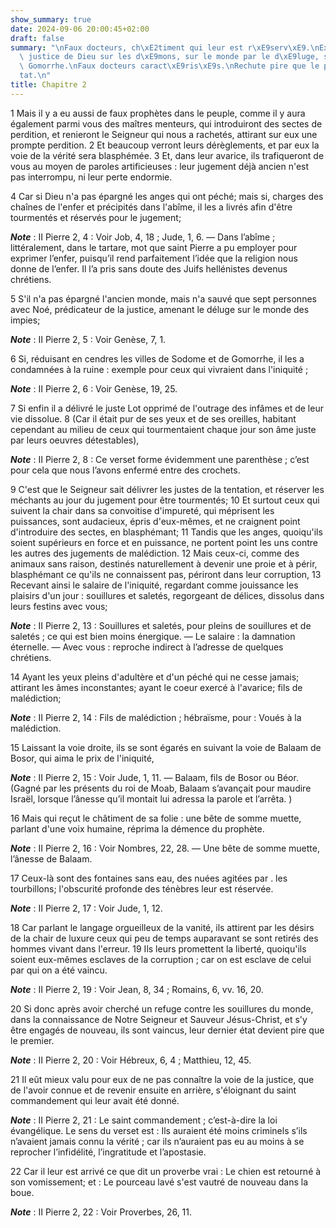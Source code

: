 ```yaml
---
show_summary: true
date: 2024-09-06 20:00:45+02:00
draft: false
summary: "\nFaux docteurs, ch\xE2timent qui leur est r\xE9serv\xE9.\nExemples de la\
  \ justice de Dieu sur les d\xE9mons, sur le monde par le d\xE9luge, sur Sodome et\
  \ Gomorrhe.\nFaux docteurs caract\xE9ris\xE9s.\nRechute pire que le premier \xE9\
  tat.\n"
title: Chapitre 2
---
```





1 Mais il y a eu aussi de faux prophètes dans le peuple, comme il y aura également parmi vous des maîtres menteurs, qui introduiront des sectes de perdition, et renieront le Seigneur qui nous a rachetés, attirant sur eux une prompte perdition. 2 Et beaucoup verront leurs dérèglements, et par eux la voie de la vérité sera blasphémée. 3 Et, dans leur avarice, ils trafiqueront de vous au moyen de paroles artificieuses : leur jugement déjà ancien n'est pas interrompu, ni leur perte endormie.


4 Car si Dieu n'a pas épargné les anges qui ont péché; mais si, charges des chaînes de l'enfer et précipités dans l'abîme, il les a livrés afin d'être tourmentés et réservés pour le jugement;

***Note*** :  II Pierre 2, 4 : Voir Job, 4, 18 ; Jude, 1, 6. ― Dans l’abîme ; littéralement, dans le tartare, mot que saint Pierre a pu employer pour exprimer l’enfer, puisqu’il rend parfaitement l’idée que la religion nous donne de l’enfer. Il l’a pris sans doute des Juifs hellénistes devenus chrétiens.

5 S'il n'a pas épargné l'ancien monde, mais n'a sauvé que sept personnes avec Noé, prédicateur de la justice, amenant le déluge sur le monde des impies;

***Note*** :  II Pierre 2, 5 : Voir Genèse, 7, 1.

6 Si, réduisant en cendres les villes de Sodome et de Gomorrhe, il les a condamnées à la ruine : exemple pour ceux qui vivraient dans l'iniquité ;

***Note*** :  II Pierre 2, 6 : Voir Genèse, 19, 25.

7 Si enfin il a délivré le juste Lot opprimé de l'outrage des infâmes et de leur vie dissolue. 8 (Car il était pur de ses yeux et de ses oreilles, habitant cependant au milieu de ceux qui tourmentaient chaque jour son âme juste par leurs oeuvres détestables),

***Note*** :  II Pierre 2, 8 : Ce verset forme évidemment une parenthèse ; c’est pour cela que nous l’avons enfermé entre des crochets.

9 C'est que le Seigneur sait délivrer les justes de la tentation, et réserver les méchants au jour du jugement pour être tourmentés; 10 Et surtout ceux qui suivent la chair dans sa convoitise d'impureté, qui méprisent les puissances, sont audacieux, épris d'eux-mêmes, et ne craignent point d'introduire des sectes, en blasphémant; 11 Tandis que les anges, quoiqu'ils soient supérieurs en force et en puissance, ne portent point les uns contre les autres des jugements de malédiction. 12 Mais ceux-ci, comme des animaux sans raison, destinés naturellement à devenir une proie et à périr, blasphémant ce qu'ils ne connaissent pas, périront dans leur corruption, 13 Recevant ainsi le salaire de l'iniquité, regardant comme jouissance les plaisirs d'un jour : souillures et saletés, regorgeant de délices, dissolus dans leurs festins avec vous;

***Note*** :  II Pierre 2, 13 : Souillures et saletés, pour pleins de souillures et de saletés ; ce qui est bien moins énergique. ― Le salaire : la damnation éternelle. ― Avec vous : reproche indirect à l’adresse de quelques chrétiens.

14 Ayant les yeux pleins d'adultère et d'un péché qui ne cesse jamais; attirant les âmes inconstantes; ayant le coeur exercé à l'avarice; fils de malédiction;

***Note*** :  II Pierre 2, 14 : Fils de malédiction ; hébraïsme, pour : Voués à la malédiction.

15 Laissant la voie droite, ils se sont égarés en suivant la voie de Balaam de Bosor, qui aima le prix de l'iniquité,

***Note*** :  II Pierre 2, 15 : Voir Jude, 1, 11. ― Balaam, fils de Bosor ou Béor. (Gagné par les présents du roi de Moab, Balaam s’avançait pour maudire Israël, lorsque l’ânesse qu’il montait lui adressa la parole et l’arrêta. )

16 Mais qui reçut le châtiment de sa folie : une bête de somme muette, parlant d'une voix humaine, réprima la démence du prophète.

***Note*** :  II Pierre 2, 16 : Voir Nombres, 22, 28. ― Une bête de somme muette, l’ânesse de Balaam.

17 Ceux-là sont des fontaines sans eau, des nuées agitées par . les tourbillons; l'obscurité profonde des ténèbres leur est réservée.

***Note*** :  II Pierre 2, 17 : Voir Jude, 1, 12.

18 Car parlant le langage orgueilleux de la vanité, ils attirent par les désirs de la chair de luxure ceux qui peu de temps auparavant se sont retirés des hommes vivant dans l'erreur. 19 Ils leurs promettent la liberté, quoiqu'ils soient eux-mêmes esclaves de la corruption ; car on est esclave de celui par qui on a été vaincu.

***Note*** :  II Pierre 2, 19 : Voir Jean, 8, 34 ; Romains, 6, vv. 16, 20.

20 Si donc après avoir cherché un refuge contre les souillures du monde, dans la connaissance de Notre Seigneur et Sauveur Jésus-Christ, et s'y être engagés de nouveau, ils sont vaincus, leur dernier état devient pire que le premier.

***Note*** :  II Pierre 2, 20 : Voir Hébreux, 6, 4 ; Matthieu, 12, 45.

21 Il eût mieux valu pour eux de ne pas connaître la voie de la justice, que de l'avoir connue et de revenir ensuite en arrière, s'éloignant du saint commandement qui leur avait été donné.

***Note*** :  II Pierre 2, 21 : Le saint commandement ; c’est-à-dire la loi évangélique. Le sens du verset est : Ils auraient été moins criminels s’ils n’avaient jamais connu la vérité ; car ils n’auraient pas eu au moins à se reprocher l’infidélité, l’ingratitude et l’apostasie.

22 Car il leur est arrivé ce que dit un proverbe vrai : Le chien est retourné à son vomissement; et : Le pourceau lavé s'est vautré de nouveau dans la boue.

***Note*** :  II Pierre 2, 22 : Voir Proverbes, 26, 11.

